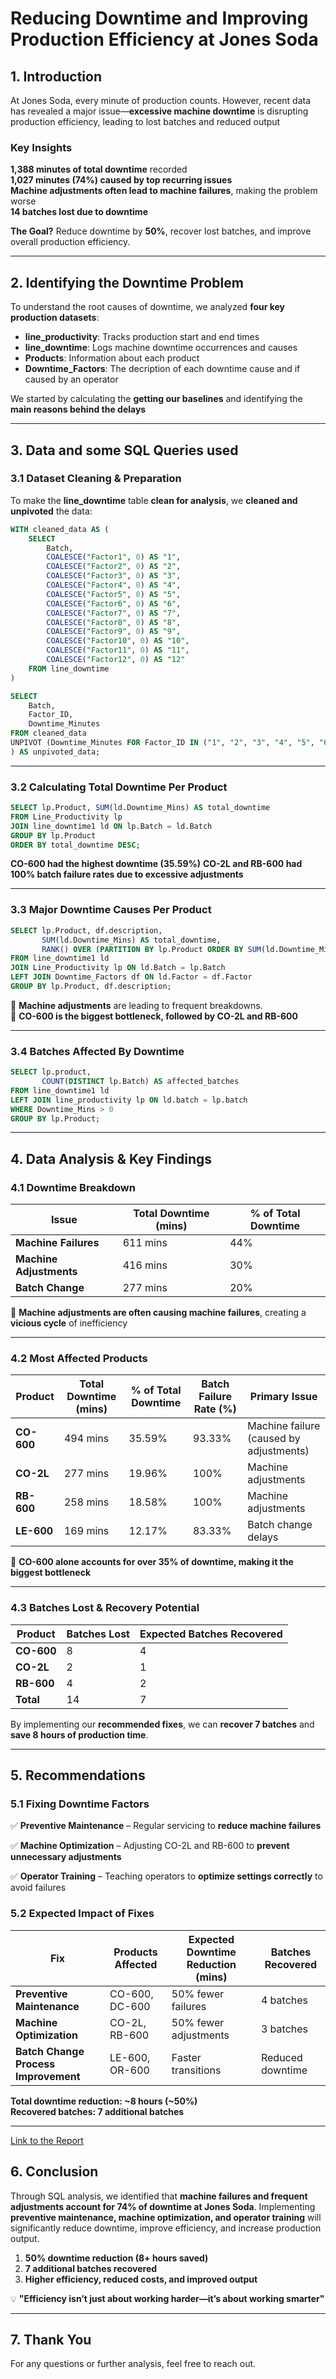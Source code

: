 # Reducing Downtime and Improving Production Efficiency at Jones Soda  

## 1. Introduction  

At Jones Soda, every minute of production counts. However, recent data has revealed a major issue—**excessive machine downtime** is disrupting production efficiency, leading to lost batches and reduced output  

### Key Insights 
 **1,388 minutes of total downtime** recorded  
 **1,027 minutes (74%) caused by top recurring issues**  
 **Machine adjustments often lead to machine failures**, making the problem worse  
 **14 batches lost due to downtime**  

**The Goal?** Reduce downtime by **50%**, recover lost batches, and improve overall production efficiency.  

---

## 2. Identifying the Downtime Problem  

To understand the root causes of downtime, we analyzed **four key production datasets**:  

- **line_productivity**: Tracks production start and end times
- **line_downtime**: Logs machine downtime occurrences and causes
- **Products**: Information about each product
- **Downtime_Factors**: The decription of each downtime cause and if caused by an operator

We started by calculating the **getting our baselines** and identifying the **main reasons behind the delays**  

---

## 3. Data and some SQL Queries used  

### **3.1 Dataset Cleaning & Preparation**  

To make the **line_downtime** table **clean for analysis**, we **cleaned and unpivoted** the data:  

```sql
WITH cleaned_data AS (
    SELECT 
        Batch,
        COALESCE("Factor1", 0) AS "1",
        COALESCE("Factor2", 0) AS "2",
        COALESCE("Factor3", 0) AS "3",
        COALESCE("Factor4", 0) AS "4",
        COALESCE("Factor5", 0) AS "5",
        COALESCE("Factor6", 0) AS "6",
        COALESCE("Factor7", 0) AS "7",
        COALESCE("Factor8", 0) AS "8",
        COALESCE("Factor9", 0) AS "9",
        COALESCE("Factor10", 0) AS "10",
        COALESCE("Factor11", 0) AS "11",
        COALESCE("Factor12", 0) AS "12"
    FROM line_downtime
)

SELECT 
    Batch,
    Factor_ID,
    Downtime_Minutes
FROM cleaned_data
UNPIVOT (Downtime_Minutes FOR Factor_ID IN ("1", "2", "3", "4", "5", "6", "7", "8", "9", "10", "11", "12")
) AS unpivoted_data;
```

---

### **3.2 Calculating Total Downtime Per Product**  

```sql
SELECT lp.Product, SUM(ld.Downtime_Mins) AS total_downtime
FROM Line_Productivity lp
JOIN line_downtime1 ld ON lp.Batch = ld.Batch
GROUP BY lp.Product
ORDER BY total_downtime DESC;
```

 **CO-600 had the highest downtime (35.59%)**
 **CO-2L and RB-600 had 100% batch failure rates due to excessive adjustments**

---

### **3.3 Major Downtime Causes Per Product**  

```sql
SELECT lp.Product, df.description, 
       SUM(ld.Downtime_Mins) AS total_downtime,
       RANK() OVER (PARTITION BY lp.Product ORDER BY SUM(ld.Downtime_Mins) DESC) AS downtime_cause
FROM line_downtime1 ld
JOIN Line_Productivity lp ON ld.Batch = lp.Batch
LEFT JOIN Downtime_Factors df ON ld.Factor = df.Factor
GROUP BY lp.Product, df.description;
```

🔹 **Machine adjustments** are leading to frequent breakdowns.  
🔹 **CO-600 is the biggest bottleneck, followed by CO-2L and RB-600**  

---

### **3.4 Batches Affected By Downtime**  

```sql
SELECT lp.product, 
       COUNT(DISTINCT lp.Batch) AS affected_batches 
FROM line_downtime1 ld
LEFT JOIN line_productivity lp ON ld.batch = lp.batch
WHERE Downtime_Mins > 0
GROUP BY lp.Product;
```

---

## 4. Data Analysis & Key Findings  

### **4.1 Downtime Breakdown**  

| **Issue** | **Total Downtime (mins)** | **% of Total Downtime** |
|------------|--------------------|------------------------|
| **Machine Failures** | 611 mins | 44% |
| **Machine Adjustments** | 416 mins | 30% |
| **Batch Change** | 277 mins | 20% |

🚨 **Machine adjustments are often causing machine failures**, creating a **vicious cycle** of inefficiency

---

### **4.2 Most Affected Products**  

| **Product** | **Total Downtime (mins)** | **% of Total Downtime** | **Batch Failure Rate (%)** | **Primary Issue** |
|------------|------------------------|------------------------|--------------------------|-----------------|
| **CO-600** | 494 mins | 35.59% | 93.33% | Machine failure (caused by adjustments) |
| **CO-2L** | 277 mins | 19.96% | 100% | Machine adjustments |
| **RB-600** | 258 mins | 18.58% | 100% | Machine adjustments |
| **LE-600** | 169 mins | 12.17% | 83.33% | Batch change delays |

📌 **CO-600 alone accounts for over 35% of downtime, making it the biggest bottleneck**  

---

### **4.3 Batches Lost & Recovery Potential**  

| **Product** | **Batches Lost** | **Expected Batches Recovered** |
|------------|---------------|-----------------------|
| **CO-600** | 8 | 4 |
| **CO-2L** | 2 | 1 |
| **RB-600** | 4 | 2 |
| **Total** | 14 | 7 |

By implementing our **recommended fixes**, we can **recover 7 batches** and **save 8 hours of production time**.  

---

## 5. Recommendations  

### **5.1 Fixing Downtime Factors**  

✅ **Preventive Maintenance** – Regular servicing to **reduce machine failures**

✅ **Machine Optimization** – Adjusting CO-2L and RB-600 to **prevent unnecessary adjustments**

✅ **Operator Training** – Teaching operators to **optimize settings correctly** to avoid failures

### **5.2 Expected Impact of Fixes**  

| **Fix** | **Products Affected** | **Expected Downtime Reduction (mins)** | **Batches Recovered** |
|--------|-----------------|------------------------|------------------|
| **Preventive Maintenance** | CO-600, DC-600 | 50% fewer failures | 4 batches |
| **Machine Optimization** | CO-2L, RB-600 | 50% fewer adjustments | 3 batches |
| **Batch Change Process Improvement** | LE-600, OR-600 | Faster transitions | Reduced downtime |

 **Total downtime reduction: ~8 hours (~50%)**  
 **Recovered batches: 7 additional batches**  

---
[Link to the Report](https://github.com/silviawutche/Jones_Soda_Product_Analysis/blob/main/Images/Report.PNG)

## 6. Conclusion  

Through SQL analysis, we identified that **machine failures and frequent adjustments account for 74% of downtime at Jones Soda**. Implementing **preventive maintenance, machine optimization, and operator training** will significantly reduce downtime, improve efficiency, and increase production output.  

1. **50% downtime reduction (8+ hours saved)**  
2. **7 additional batches recovered**  
3. **Higher efficiency, reduced costs, and improved output**  

💡 **"Efficiency isn’t just about working harder—it’s about working smarter"**  

---

## 7. Thank You  

For any questions or further analysis, feel free to reach out. 
